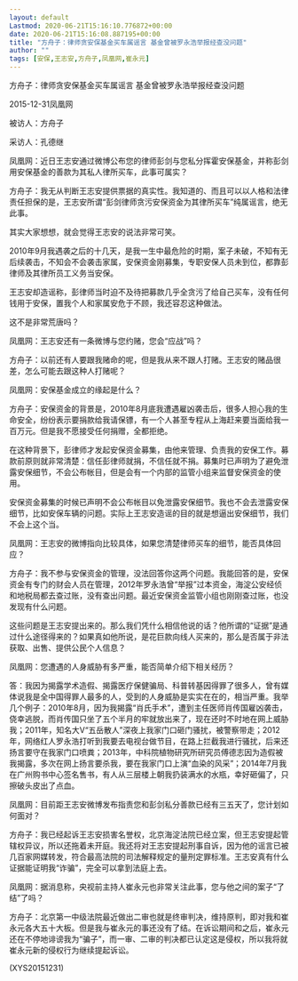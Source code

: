 ```yaml
---
layout: default
Lastmod: 2020-06-21T15:16:10.776872+00:00
date: 2020-06-21T15:16:08.887195+00:00
title: "方舟子：律师贪安保基金买车属谣言 基金曾被罗永浩举报经查没问题"
author: ""
tags: [安保,王志安,方舟子,凤凰网,崔永元]
---
```


方舟子：律师贪安保基金买车属谣言 基金曾被罗永浩举报经查没问题

2015-12-31凤凰网

被访人：方舟子

采访人：孔德继

凤凰网：近日王志安通过微博公布您的律师彭剑与您私分挥霍安保基金，并称彭剑用安保基金的善款为其私人律所买车，此事可属实？

方舟子：我无从判断王志安提供票据的真实性。我知道的、而且可以以人格和法律责任担保的是，王志安所谓“彭剑律师贪污安保资金为其律所买车”纯属谣言，绝无此事。

其实大家想想，就会觉得王志安的说法非常可笑。

2010年9月我遇袭之后的十几天，是我一生中最危险的时期，案子未破，不知有无后续袭击，不知会不会袭击家属，安保资金刚募集，专职安保人员未到位，都靠彭律师及其律所员工义务当安保。

王志安却造谣称，彭律师当时迫不及待把募款几乎全贪污了给自己买车，没有任何钱用于安保，置我个人和家属安危于不顾，我还容忍这种做法。

这不是非常荒唐吗？

凤凰网：王志安还有一条微博与您约赌，您会“应战”吗？

方舟子：以前还有人要跟我赌命的呢，但是我从来不跟人打赌。王志安的赌品很差，怎么可能去跟这种人打赌呢？

凤凰网：安保基金成立的缘起是什么？

方舟子：安保资金的背景是，2010年8月底我遭遇雇凶袭击后，很多人担心我的生命安全，纷纷表示要捐款给我请保镖，有一个人甚至专程从上海赶来要当面给我一百万元。但是我不愿接受任何捐赠，全都拒绝。

在这种背景下，彭律师才发起安保资金募集，由他来管理、负责我的安保工作。募款前原则就非常清楚：信任彭律师就捐，不信任就不捐。募集时已声明为了避免泄露安保细节，不会公布帐目，但是会有一个内部的监管小组来监督安保资金的使用。

安保资金募集的时候已声明不会公布帐目以免泄露安保细节。我也不会去泄露安保细节，比如安保车辆的问题。实际上王志安造谣的目的就是想逼出安保细节，我们不会上这个当。

凤凰网：王志安的微博指向比较具体，如果您清楚律师买车的细节，能否具体回应？

方舟子：我不参与安保资金的管理，没法回答你这两个问题。我能回答的是，安保资金有专门的财会人员在管理，2012年罗永浩曾“举报”过本资金，海淀公安经侦和地税局都去查过账，没有查出问题。最近安保资金监管小组也刚刚查过账，也没发现有什么问题。

这些问题是王志安提出来的。那么我们凭什么相信他说的话？他所谓的“证据”是通过什么途径得来的？如果真如他所说，是花巨款向线人买来的，那么是否属于非法获取、出售、提供公民个人信息？

凤凰网：您遭遇的人身威胁有多严重，能否简单介绍下相关经历？

答：我因为揭露学术造假、揭露医疗保健骗局、科普转基因得罪了很多人，曾有媒体说我是全中国得罪人最多的人，受到的人身威胁是实实在在的，相当严重。我举几个例子：2010年8月，因为我揭露“肖氏手术”，遭到主任医师肖传国雇凶袭击，侥幸逃脱，而肖传国只坐了五个半月的牢就放出来了，现在还时不时地在网上威胁我；2011年，知名大V“五岳散人”深夜上我家门口砸门骚扰，被警察带走；2012年，网络红人罗永浩打听到我要去电视台做节目，在路上拦截我进行骚扰，后来还扬言要守在我家门口喷粪；2013年，中科院植物研究所研究员傅德志因为造假被我揭露，多次在网上扬言要杀我，要在我家门口上演“血染的风采”；2014年7月我在广州购书中心签名售书，有人从三层楼上朝我扔装满水的水瓶，幸好砸偏了，只擦破头皮出了点血。

凤凰网：目前距王志安微博发布指责您和彭剑私分善款已经有三五天了，您计划如何面对？

方舟子：我已经起诉王志安损害名誉权，北京海淀法院已经立案，但王志安提起管辖权异议，所以还拖着未开庭。我还将对王志安提起刑事自诉，因为他的谣言已被几百家网媒转发，符合最高法院的司法解释规定的量刑定罪标准。王志安真有什么证据能证明我“诈骗”，完全可以拿到法庭上去。

凤凰网：据消息称，央视前主持人崔永元也非常关注此事，您与他之间的案子“了结”了吗？

方舟子：北京第一中级法院最近做出二审也就是终审判决，维持原判，即对我和崔永元各大五十大板。但是我与崔永元的事还没有了结。在诉讼期间和之后，崔永元还在不停地诽谤我为“骗子”，而一审、二审的判决都已认定这是侵权，所以我将就崔永元新的侵权行为继续提起诉讼。

(XYS20151231)

